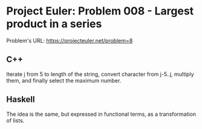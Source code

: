 # Project Euler: Problem 008 - Largest product in a series

Problem's URL: https://projecteuler.net/problem=8

## C++

Iterate j from 5 to length of the string, convert character from
j-5..j, multiply them, and finally select the maximum number.

## Haskell

The idea is the same, but expressed in functional terms, as a
transformation of lists.
